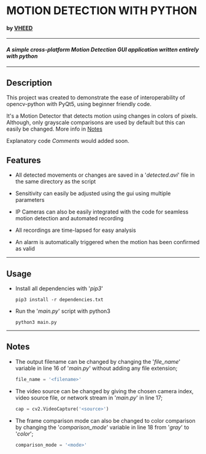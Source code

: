 # **MOTION DETECTION WITH PYTHON**
#### by [VHEED](https://twitter.com/The_Vheed)

---

#### _A simple cross-platform Motion Detection GUI application written entirely with python_

---
## Description
This project was created to demonstrate the ease of interoperability of opencv-python with PyQt5, using beginner friendly code.

It's a Motion Detector that detects motion using changes in colors of pixels.
Although, only grayscale comparisons are used by default but this can easily be changed. More info in [Notes](#notes)

Explanatory code _Comments_ would added soon.

## Features
- All detected movements or changes are saved in a '_detected.avi_' file in the same directory as the script 

- Sensitivity can easily be adjusted using the gui using multiple parameters

- IP Cameras can also be easily integrated with the code for seamless motion detection and automated recording

- All recordings are time-lapsed for easy analysis

- An alarm is automatically triggered when the motion has been confirmed as valid

---

## Usage

- Install all dependencies with '_pip3_'
    ```commandline
    pip3 install -r dependencies.txt
    ```
- Run the '_main.py_' script with python3
    ```commandline
    python3 main.py
    ```

---

## Notes

- The output filename can be changed by changing the '_file_name_' variable in line 16 of '_main.py_' without adding any file extension;
  ```python
  file_name = '<filename>'
  ```

- The video source can be changed by giving the chosen camera index, video source file, or network stream in '_main.py_' in line 17;
    ```python
    cap = cv2.VideoCapture('<source>')
    ```

- The frame comparison mode can also be changed to color comparison by changing the '_comparison_mode_' variable in line 18 from '_gray_' to '_color_';
  ```python
  comparison_mode = '<mode>'
  ```